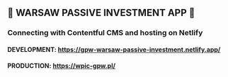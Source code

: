 ## 🚀 WARSAW PASSIVE INVESTMENT APP 🚀

### Connecting with Contentful CMS and hosting on Netlify

#### DEVELOPMENT: https://gpw-warsaw-passive-investment.netlify.app/

#### PRODUCTION: https://wpic-gpw.pl/
